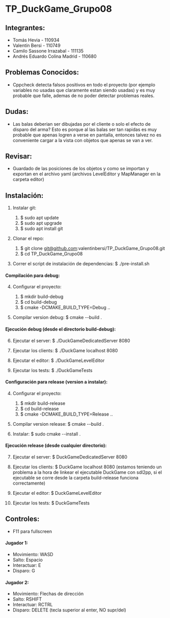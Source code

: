 # TP_DuckGame_Grupo08

## Integrantes:

- Tomás Hevia - 110934
- Valentín Bersi - 110749
- Camilo Sassone Irrazabal - 111135
- Andrés Eduardo Colina Madrid - 110680

## Problemas Conocidos:

- Cppcheck detecta falsos positivos en todo el proyecto (por ejemplo variables no usadas que claramente estan siendo usadas) y es muy probable que falle, ademas de no poder detectar problemas reales.

## Dudas:

- Las balas deberian ser dibujadas por el cliente o solo el efecto de disparo del arma? Esto es porque al las
balas ser tan rapidas es muy probable que apenas logren a verse en pantalla, entonces talvez no es conveniente
cargar a la vista con objetos que apenas se van a ver.

## Revisar:

- Guardado de las posiciones de los objetos y como se importan y exportan en el archivo yaml (archivos LevelEditor y MapManager en la carpeta editor)

## Instalación:

1. Instalar git:
    1. $ sudo apt update
    2. $ sudo apt upgrade  
    3. $ sudo apt install git

2. Clonar el repo:
    1. $ git clone git@github.com:valentinbersi/TP_DuckGame_Grupo08.git
    2. $ cd TP_DuckGame_Grupo08

3. Correr el script de instalación de dependencias: $ ./pre-install.sh

#### Compilación para debug:

4. Configurar el proyecto:
    1. $ mkdir build-debug
    2. $ cd build-debug
    3. $ cmake -DCMAKE_BUILD_TYPE=Debug ..

5. Compilar version debug: $ cmake --build .

#### Ejecución debug (desde el directorio build-debug):

6. Ejecutar el server: $ ./DuckGameDedicatedServer 8080

7. Ejecutar los clients: $ ./DuckGame localhost 8080

8. Ejecutar el editor: $ ./DuckGameLevelEditor

9. Ejecutar los tests: $ ./DuckGameTests

#### Configuración para release (version a instalar):

4. Configurar el proyecto:
    1. $ mkdir build-release
    2. $ cd build-release
    3. $ cmake -DCMAKE_BUILD_TYPE=Release ..

5. Compilar version release: \$ cmake --build .

6. Instalar: \$ sudo cmake --install .

#### Ejecución release (desde cualquier directorio):

7. Ejecutar el server: $ DuckGameDedicatedServer 8080

8. Ejecutar los clients: $ DuckGame localhost 8080 (estamos teniendo un problema a la hora de linkear el ejecutable
   DuckGame con sdl2pp, si el ejecutable se corre desde la carpeta build-release funciona correctamente)

9. Ejecutar el editor: $ DuckGameLevelEditor

10. Ejecutar los tests: $ DuckGameTests


## Controles:

* F11 para fullscreen

#### Jugador 1:
* Movimiento: WASD
* Salto: Espacio
* Interactuar: E
* Disparo: G

#### Jugador 2:
* Movimiento: Flechas de dirección
* Salto: RSHIFT
* Interactuar: RCTRL
* Disparo: DELETE (tecla superior al enter, NO supr/del)


